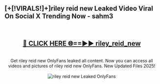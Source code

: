 <h2>[+[!VIRALS!]+]riley reid new Leaked Video Viral On Social X Trending Now - sahm3</h2>
<br>
<div align="center">
<h2><a href="https://libra.edu.pl?riley_reid_new" rel="nofollow">🔴 CLICK HERE 🌐==►► riley_reid_new</a></h2>
<br>
Get riley reid new OnlyFans leaked all content. Now you can access all videos and pictures of riley reid new OnlyFans. New Updated Files 2025!
<br>
<br>
<a href="https://libra.edu.pl?riley_reid_new" rel="nofollow" data-target="animated-image.originalLink"><img src="https://i.ibb.co.com/WyWwxjT/player-gif2.gif" alt="riley reid new Leaked OnlyFans" style="max-width: 100%; display: inline-block;" data-target="animated-image.originalImage"></a>
</div>
<br>
